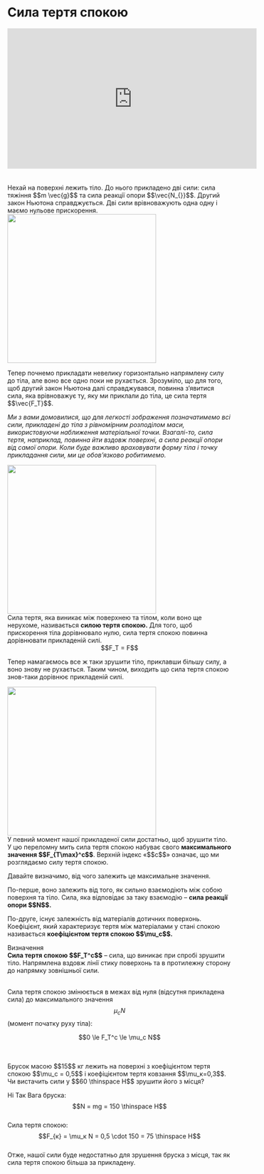 # Сила тертя спокою

<div class="fluidMedia">
<iframe width="560" height="315" src="https://www.youtube.com/embed/FBW8ejnRhwU" frameborder="0" allowfullscreen></iframe>
</div>
<div class="popup">
</div>

<br>
<br>

<div class="space">Нехай на поверхнi лежить тіло. До нього прикладено двi сили: сила тяжiння $$m \vec{g}$$ та сила реакцiї опори $$\vec{N_{}}$$. Другий закон Ньютона справджується. Двi сили врiвноважують одна одну i маємо нульове прискорення.</div>

<div class="space"><img class="image" width="334" src="https://rawgit.com/chudaol/ed-era-book-physics/master/images/chapter_5/2.png"></div>

<div class="space"><p class="p3">Тепер почнемо прикладати невелику горизонтально напрямлену силу до тiла, але воно все одно поки не рухається. Зрозумiло, що для того, щоб другий закон Ньютона далі справджувався, повинна з’явитися сила, яка врiвноважує ту, яку ми приклали до тiла, це сила тертя $$\vec{F_T}$$.</p></div>

<div class="space"><p class="p3"><em> Ми з вами домовилися, що для легкостi зображення позначатимемо всi сили, прикладенi до тiла з рiвномiрним розподiлом маси, використовуючи наближення матерiальної точки. Взагалi-то, сила тертя, наприклад, повинна йти вздовж поверхнi, а сила реакцiї опори вiд самої опори. Коли буде важливо враховувати форму тіла i точку прикладання сили, ми це обов’язково робитимемо.</em></p></div>

<div class="space"><img class="image" width="334" src="https://rawgit.com/chudaol/ed-era-book-physics/master/images/chapter_5/3.png"></div>

<div class="space">Сила тертя, яка виникає мiж поверхнею та тiлом, коли воно ще нерухоме, називається <span class="p1"><b>силою тертя спокою.</b></span> Для того, щоб прискорення тiла дорiвнювало нулю, сила тертя спокою повинна дорiвнювати прикладенiй силi.</div>

<div class="space" align="center">$$F_T = F$$</div>

<div class="space"><p class="p3">Тепер намагаємось все ж таки зрушити тiло, приклавши бiльшу силу, а воно знову не рухається. Таким чином, виходить що сила тертя спокою знов-таки дорiвнює прикладенiй силi.</p></div>

<div class="space"><img class="image" width="334" src="https://rawgit.com/chudaol/ed-era-book-physics/master/images/chapter_5/14.png"></div>

<div class="space">У певний момент нашої прикладеної сили достатньо, щоб зрушити тiло. У цю переломну мить сила тертя спокою набуває свого <b>максимального значення $$F_{T\max}^c$$</b>. Верхнiй iндекс «$$c$$» означає, що ми розглядаємо силу тертя спокою.</div>

<div class="space"><p class="p3">Давайте визначимо, вiд чого залежить це максимальне значення.</p></div>

<div class="space"><p class="p3">По-перше, воно залежить вiд того, як сильно взаємодiють мiж собою поверхня та тiло. Сила, яка вiдповiдає за таку взаємодiю – <span class="p1"><b>сила реакцiї опори $$N$$.</b></span></p></div>

<div class="space"><p class="p3">По-друге, iснує залежнiсть вiд матерiалiв дотичних поверхонь. Коефiцiєнт, який характеризує тертя мiж матерiалами у станi спокою називається <span class="p1"><b>коефiцiєнтом тертя спокою $$\mu_c$$.</b></span></p></div>

<div class="eoz-wrap">
<span class="eoz">Визначення</span>
<div class="eoz-text">
<b>Сила тертя спокою $$F_T^c$$</b> – сила, що виникає при спробi зрушити тiло. Напрямлена вздовж лiнiї стику поверхонь та в протилежну сторону до напрямку зовнішньої сили.
<br>
<br>

Сила тертя спокою змiнюється в межах вiд нуля (вiдсутня прикладена сила) до максимального значення $$\mu_c N$$ (момент початку руху тiла):

<div align="center">$$0 \le F_T^c \le \mu_c N$$</div>
</div>
</div>

<br>
<br>

<quiz correctLabel="correct!" incorrectLabel="incorrect!" checkLabel="check ansert">
<question>
<p>Брусок масою $$15$$ кг лежить на поверхні з коефіцієнтом тертя спокою $$\mu_c = 0,5$$ і коефіцієнтом тертя ковзання $$\mu_к=0,3$$. Чи вистачить сили у $$60 \thinspace Н$$ зрушити його з місця?</p>
 
<answer correct> Ні</answer>
<answer> Так</answer>
<explanation>
Вага бруска: $$N = mg = 150 \thinspace H$$
<br>
Сила тертя спокою: $$F_{к} = \mu_к N = 0,5 \cdot 150 = 75 \thinspace H$$
<br>
Отже, нашої сили буде недостатньо для зрушення бруска з місця, так як сила тертя спокою більша за прикладену.
</explanation>
</question>
</quiz>